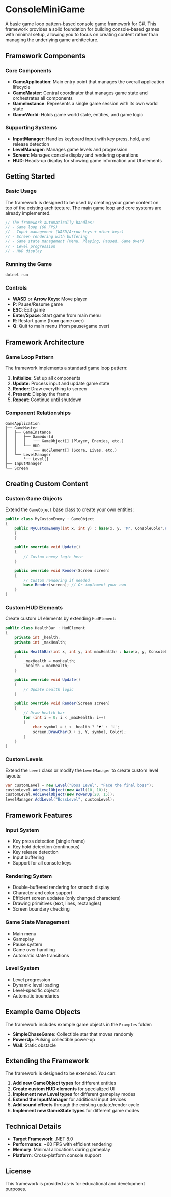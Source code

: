 # ConsoleMiniGame

A basic game loop pattern-based console game framework for C#. This framework provides a solid foundation for building console-based games with minimal setup, allowing you to focus on creating content rather than managing the underlying game architecture.

## Framework Components

### Core Components

- **GameApplication**: Main entry point that manages the overall application lifecycle
- **GameMaster**: Central coordinator that manages game state and orchestrates all components  
- **GameInstance**: Represents a single game session with its own world state
- **GameWorld**: Holds game world state, entities, and game logic

### Supporting Systems

- **InputManager**: Handles keyboard input with key press, hold, and release detection
- **LevelManager**: Manages game levels and progression
- **Screen**: Manages console display and rendering operations
- **HUD**: Heads-up display for showing game information and UI elements

## Getting Started

### Basic Usage

The framework is designed to be used by creating your game content on top of the existing architecture. The main game loop and core systems are already implemented.

```csharp
// The framework automatically handles:
// - Game loop (60 FPS)
// - Input management (WASD/Arrow keys + other keys)
// - Screen rendering with buffering
// - Game state management (Menu, Playing, Paused, Game Over)
// - Level progression
// - HUD display
```

### Running the Game

```bash
dotnet run
```

### Controls

- **WASD** or **Arrow Keys**: Move player
- **P**: Pause/Resume game
- **ESC**: Exit game
- **Enter/Space**: Start game from main menu
- **R**: Restart game (from game over)
- **Q**: Quit to main menu (from pause/game over)

## Framework Architecture

### Game Loop Pattern

The framework implements a standard game loop pattern:

1. **Initialize**: Set up all components
2. **Update**: Process input and update game state
3. **Render**: Draw everything to screen
4. **Present**: Display the frame
5. **Repeat**: Continue until shutdown

### Component Relationships

```
GameApplication
├── GameMaster
│   ├── GameInstance
│   │   ├── GameWorld
│   │   │   └── GameObject[] (Player, Enemies, etc.)
│   │   └── HUD
│   │       └── HudElement[] (Score, Lives, etc.)
│   └── LevelManager
│       └── Level[]
├── InputManager
└── Screen
```

## Creating Custom Content

### Custom Game Objects

Extend the `GameObject` base class to create your own entities:

```csharp
public class MyCustomEnemy : GameObject
{
    public MyCustomEnemy(int x, int y) : base(x, y, 'M', ConsoleColor.Red)
    {
    }

    public override void Update()
    {
        // Custom enemy logic here
    }

    public override void Render(Screen screen)
    {
        // Custom rendering if needed
        base.Render(screen); // Or implement your own
    }
}
```

### Custom HUD Elements

Create custom UI elements by extending `HudElement`:

```csharp
public class HealthBar : HudElement
{
    private int _health;
    private int _maxHealth;

    public HealthBar(int x, int y, int maxHealth) : base(x, y, ConsoleColor.Green)
    {
        _maxHealth = maxHealth;
        _health = maxHealth;
    }

    public override void Update()
    {
        // Update health logic
    }

    public override void Render(Screen screen)
    {
        // Draw health bar
        for (int i = 0; i < _maxHealth; i++)
        {
            char symbol = i < _health ? '♥' : '♡';
            screen.DrawChar(X + i, Y, symbol, Color);
        }
    }
}
```

### Custom Levels

Extend the `Level` class or modify the `LevelManager` to create custom level layouts:

```csharp
var customLevel = new Level("Boss Level", "Face the final boss");
customLevel.AddLevelObject(new Wall(10, 10));
customLevel.AddLevelObject(new PowerUp(20, 15));
levelManager.AddLevel("BossLevel", customLevel);
```

## Framework Features

### Input System
- Key press detection (single frame)
- Key hold detection (continuous)
- Key release detection
- Input buffering
- Support for all console keys

### Rendering System
- Double-buffered rendering for smooth display
- Character and color support
- Efficient screen updates (only changed characters)
- Drawing primitives (text, lines, rectangles)
- Screen boundary checking

### Game State Management
- Main menu
- Gameplay
- Pause system
- Game over handling
- Automatic state transitions

### Level System
- Level progression
- Dynamic level loading
- Level-specific objects
- Automatic boundaries

## Example Game Objects

The framework includes example game objects in the `Examples` folder:

- **SimpleChaseGame**: Collectible star that moves randomly
- **PowerUp**: Pulsing collectible power-up
- **Wall**: Static obstacle

## Extending the Framework

The framework is designed to be extended. You can:

1. **Add new GameObject types** for different entities
2. **Create custom HUD elements** for specialized UI
3. **Implement new Level types** for different gameplay modes
4. **Extend the InputManager** for additional input devices
5. **Add sound effects** through the existing update/render cycle
6. **Implement new GameState types** for different game modes

## Technical Details

- **Target Framework**: .NET 8.0
- **Performance**: ~60 FPS with efficient rendering
- **Memory**: Minimal allocations during gameplay
- **Platform**: Cross-platform console support

## License

This framework is provided as-is for educational and development purposes.
